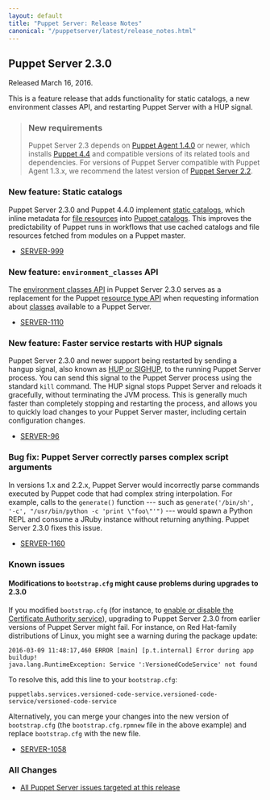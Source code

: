 ```yaml
---
layout: default
title: "Puppet Server: Release Notes"
canonical: "/puppetserver/latest/release_notes.html"
---
```


[static catalogs]: /puppet/4.4/reference/static_catalogs.html
[file resources]: /puppet/4.4/reference/types/file.html
[Puppet catalogs]: /puppet/4.4/reference/subsystem_catalog_compilation.html
[environment classes API]: ./puppet-api/environment_classes.html
[classes]: /puppet/latest/reference/lang_classes.html
[resource type API]: /puppet/latest/reference/http_api/http_resource_type.html

## Puppet Server 2.3.0

Released March 16, 2016.

This is a feature release that adds functionality for static catalogs, a new environment classes API, and restarting Puppet Server with a HUP signal.

> ### New requirements
>
> Puppet Server 2.3 depends on [Puppet Agent 1.4.0](/puppet/4.4/reference/about_agent.html) or newer, which installs [Puppet 4.4](/puppet/4.4/) and compatible versions of its related tools and dependencies. For versions of Puppet Server compatible with Puppet Agent 1.3.x, we recommend the latest version of [Puppet Server 2.2](/puppetserver/2.2/).

### New feature: Static catalogs

Puppet Server 2.3.0 and Puppet 4.4.0 implement [static catalogs][], which inline metadata for [file resources][] into [Puppet catalogs][]. This improves the predictability of Puppet runs in workflows that use cached catalogs and file resources fetched from modules on a Puppet master.

* [SERVER-999](https://tickets.puppetlabs.com/browse/SERVER-999)

### New feature: `environment_classes` API

The [environment classes API][] in Puppet Server 2.3.0 serves as a replacement for the Puppet [resource type API][] when requesting information about [classes][] available to a Puppet Server.

* [SERVER-1110](https://tickets.puppetlabs.com/browse/SERVER-1110)

### New feature: Faster service restarts with HUP signals

Puppet Server 2.3.0 and newer support being restarted by sending a hangup signal, also known as [HUP or SIGHUP](./restarting.html), to the running Puppet Server process. You can send this signal to the Puppet Server process using the standard `kill` command. The HUP signal stops Puppet Server and reloads it gracefully, without terminating the JVM process. This is generally much faster than completely stopping and restarting the process, and allows you to quickly load changes to your Puppet Server master, including certain configuration changes.

* [SERVER-96](https://tickets.puppetlabs.com/browse/SERVER-96)

### Bug fix: Puppet Server correctly parses complex script arguments

In versions 1.x and 2.2.x, Puppet Server would incorrectly parse commands executed by Puppet code that had complex string interpolation. For example, calls to the `generate()` function --- such as `generate('/bin/sh', '-c', "/usr/bin/python -c 'print \"foo\"'")` --- would spawn a Python REPL and consume a JRuby instance without returning anything. Puppet Server 2.3.0 fixes this issue.

* [SERVER-1160](https://tickets.puppetlabs.com/browse/SERVER-1160)

### Known issues

#### Modifications to `bootstrap.cfg` might cause problems during upgrades to 2.3.0

If you modified `bootstrap.cfg` (for instance, to [enable or disable the Certificate Authority service](./configuration.html#service-bootstrapping)), upgrading to Puppet Server 2.3.0 from earlier versions of Puppet Server might fail. For instance, on Red Hat-family distributions of Linux, you might see a warning during the package update:

```
2016-03-09 11:48:17,460 ERROR [main] [p.t.internal] Error during app buildup!
java.lang.RuntimeException: Service ':VersionedCodeService' not found
```

To resolve this, add this line to your `bootstrap.cfg`:

```
puppetlabs.services.versioned-code-service.versioned-code-service/versioned-code-service
```

Alternatively, you can merge your changes into the new version of `bootstrap.cfg` (the `bootstrap.cfg.rpmnew` file in the above example) and replace `bootstrap.cfg` with the new file.

* [SERVER-1058](https://tickets.puppetlabs.com/browse/SERVER-1058)

### All Changes

* [All Puppet Server issues targeted at this release](https://tickets.puppetlabs.com/issues/?jql=project%20%3D%20SERVER%20AND%20fixVersion%20%3D%20%22SERVER%202.3.0%22%20ORDER%20BY%20updated%20DESC%2C%20priority%20DESC%2C%20created%20ASC)
